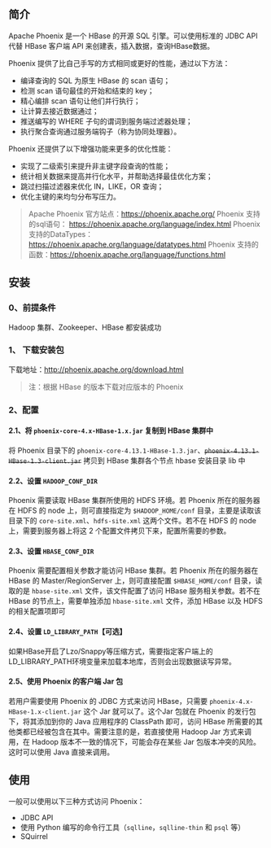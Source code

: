 ## 简介

Apache Phoenix 是一个 HBase 的开源 SQL 引擎。可以使用标准的 JDBC API 代替 HBase 客户端 API 来创建表，插入数据，查询HBase数据。

Phoenix 提供了比自己手写的方式相同或更好的性能，通过以下方法：

- 编译查询的 SQL 为原生 HBase 的 scan 语句；
- 检测 scan 语句最佳的开始和结束的 key；
- 精心编排 scan 语句让他们并行执行；
- 让计算去接近数据通过；
- 推送编写的 WHERE 子句的谓词到服务端过滤器处理；
- 执行聚合查询通过服务端钩子（称为协同处理器）。

Phoenix 还提供了以下增强功能来更多的优化性能：

- 实现了二级索引来提升非主键字段查询的性能；
- 统计相关数据来提高并行化水平，并帮助选择最佳优化方案；
- 跳过扫描过滤器来优化 IN，LIKE，OR 查询；
- 优化主键的来均匀分布写压力。

> Apache Phoenix 官方站点：https://phoenix.apache.org/
> Phoenix 支持的sql语句： https://phoenix.apache.org/language/index.html
> Phoenix 支持的DataTypes：https://phoenix.apache.org/language/datatypes.html
> Phoenix 支持的函数：https://phoenix.apache.org/language/functions.html

## 安装

### 0、前提条件

Hadoop 集群、Zookeeper、HBase 都安装成功

### 1、 下载安装包

下载地址：<http://phoenix.apache.org/download.html>

> 注：根据 HBase 的版本下载对应版本的 Phoenix

### 2、配置

#### 2.1、将 `phoenix-core-4.x-HBase-1.x.jar` 复制到 HBase 集群中

将 Phoenix 目录下的 `phoenix-core-4.13.1-HBase-1.3.jar`、~~`phoenix-4.13.1-HBase-1.3-client.jar`~~ 拷贝到 HBase 集群各个节点 hbase 安装目录 lib 中

#### 2.2、设置 `HADOOP_CONF_DIR`

Phoenix 需要读取 HBase 集群所使用的 HDFS 环境。若 Phoenix 所在的服务器在 HDFS 的 node 上，则可直接指定为 `$HADOOP_HOME/conf` 目录，主要是读取该目录下的 `core-site.xml`、`hdfs-site.xml` 这两个文件。若不在 HDFS 的 node 上，需要到服务器上将这 2 个配置文件拷贝下来，配置所需要的参数。

#### 2.3、设置 `HBASE_CONF_DIR`

Phoenix 需要配置相关参数才能访问 HBase 集群。若 Phoenix 所在的服务器在 HBase 的 Master/RegionServer 上，则可直接配置 `$HBASE_HOME/conf` 目录，读取的是 `hbase-site.xml` 文件，该文件配置了访问 HBase 服务相关参数。若不在 HBase 的节点上，需要单独添加 `hbase-site.xml` 文件，添加 HBase 以及 HDFS 的相关配置项即可

#### 2.4、设置 `LD_LIBRARY_PATH`【可选】

如果HBase开启了Lzo/Snappy等压缩方式，需要指定客户端上的LD_LIBRARY_PATH环境变量来加载本地库，否则会出现数据读写异常。

#### 2.5、使用 Phoenix 的客户端 Jar 包

若用户需要使用 Phoenix 的 JDBC 方式来访问 HBase，只需要 `phoenix-4.x-HBase-1.x-client.jar` 这个 Jar 就可以了。这个Jar 包就在 Phoenix 的发行包下，将其添加到你的 Java 应用程序的 ClassPath 即可，访问 HBase 所需要的其他类都已经被包含在其中。需要注意的是，若直接使用 Hadoop Jar 方式来调用，在 Hadoop 版本不一致的情况下，可能会存在某些 Jar 包版本冲突的风险。这时可以使用 Java 直接来调用。

## 使用

一般可以使用以下三种方式访问 Phoenix：

- JDBC API
- 使用 Python 编写的命令行工具（`sqlline`，`sqlline-thin` 和 `psql` 等）
- SQuirrel